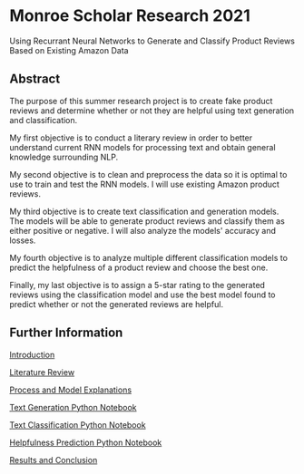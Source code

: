 # Monroe Scholar Research 2021
Using Recurrant Neural Networks to Generate and Classify Product Reviews Based on Existing Amazon Data

## Abstract
The purpose of this summer research project is to create fake product reviews and determine whether or not they are helpful using text generation and classification.

My first objective is to conduct a literary review in order to better understand current RNN models for processing text and obtain general knowledge surrounding NLP. 

My second objective is to clean and preprocess the data so it is optimal to use to train and test the RNN models. I will use existing Amazon product reviews. 

My third objective is to create text classification and generation models. The models will be able to generate product reviews and classify them as either positive or negative. I will also analyze the models' accuracy and losses.

My fourth objective is to analyze multiple different classification models to predict the helpfulness of a product review and choose the best one.

Finally, my last objective is to assign a 5-star rating to the generated reviews using the classification model and use the best model found to predict whether or not the generated reviews are helpful.

## Further Information

[Introduction](intro.md)

[Literature Review](literaryreview.md)

[Process and Model Explanations](scripts_explanation.md)

[Text Generation Python Notebook](https://colab.research.google.com/drive/1oQuj8_TpcfG011OgDJJoaIm_p3UzpdDw#scrollTo=fqMOuDutnOxK) 

[Text Classification Python Notebook](https://colab.research.google.com/drive/1Ih0oqmb0uWTILZvmz-P7KEVHCqHAa5G7#scrollTo=w3-Gn0-sX2qw) 

[Helpfulness Prediction Python Notebook](https://colab.research.google.com/drive/13EpvjxIMowf9YD7EAqkWxG-VVksemFDb#scrollTo=uWBt-lDvY5KU)

[Results and Conclusion](conclusion.md)

